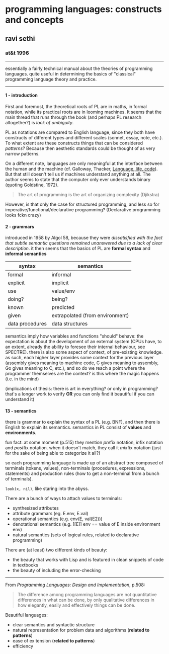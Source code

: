 # programming languages: constructs and concepts

## ravi sethi

### at&t 1996

---

essentially a fairly technical manual about the theories of programming languages. quite useful in determining the basics of "classical" programming language theory and practice.

---

#### 1 - introduction

First and foremost, the theoretical roots of PL are in maths, in formal notation, while its practical roots are in looming machines. It seems that the main thread that runs through the book (and perhaps PL research altogether?) is *lack of ambiguity*.

PL as notations are compared to English language, since they both have constructs of different types and different scales (sonnet, essay, note, etc.). To what extent are these constructs things that can be considered *patterns*? Because then aesthetic standards could be thought of as very narrow patterns.

On a different note, languages are only meaningful at the interface between the human and the machine (cf. Galloway, Thacker, [Language, life, code](https://onlinelibrary.wiley.com/doi/abs/10.1002/ad.317)). But that still doesn't tell us if machines understand anything at all. The author seems to state that the computer only ever understands binary (quoting Goldstine, 1972).

> The art of programming is the art of organizing complexity (Djikstra)

However, is that only the case for structured programming, and less so for imperative/functional/declarative programming? (Declarative programming looks fckn crazy)

#### 2 - grammars

introduced in 1958 by Algol 58, because they were *dissatisfied with the fact that subtle semantic questions remained unanswered due to a lack of clear description*. it then seems that the basics of PL are **formal syntax** and **informal semantics**

| syntax          | semantics |
| ------          | --------- |
| formal          | informal  |
| explicit        | implicit  |
| use             | value/env |
| doing?          | being?    |
| known           | predicted |
| given           | extrapolated (from environment) |
| data procedures | data structures|

semantics imply how variables and functions "should" behave: the expectation is about the development of an external system (CPUs have, to an extent, already the ability to foresee their internal behaviour, see SPECTRE). there is also some aspect of context, of pre-existing knowledge. as such, each higher layer provides some context for the previous layer (assembly gives meaning to machine code, C gives meaning to assembly, Go gives meaning to C, etc.), and so do we reach a point where the programmer themselves are the context? is this where the magic happens (i.e. in the mind)

(implications of thesis: there is art in everything? or only in programming? that's a longer work to verify **OR** you can only find it beautiful if you can understand it)

#### 13 - semantics

there is grammar to explain the syntax of a PL (e.g. BNF), and then there is English to explain its semantics. semantics in PL consist of **values** and **environments**.

fun fact: at some moment (p.515) they mention *pre*fix notation, *in*fix notation and *post*fix notation. when it doesn't match, they call it *mix*fix notation (just for the sake of being able to categorize it all?)

so each programming language is made up of an abstract tree composed of terminals (tokens, values), non-terminals (procedures, expressions, statements) and production rules (how to get a non-terminal from a bunch of terminals).

`look(x, nil)`, like staring into the abyss.

There are a bunch of ways to attach values to terminals:

- synthesized attributes
- attribute grammars (eg. E.env, E.val)
- operational semantics (e.g. env(E, val(E2)))
- denotational semantics (e.g. [[E]] env == value of E inside environment env)
- natural semantics (sets of logical rules, related to declarative programming)

There are (at least) two different kinds of beauty:

- the beauty that works with Lisp and is featured in clean snippets of code in textbooks
- the beauty of including the error-checking

---

From *Programming Languages: Design and Implementation*, p.508:

> The difference among programming languages are not quantitative differences in what can be done, by only qualitative differences in how elegantly, easily and effectively things can be done.

Beautiful languages:

- clear semantics and syntactic structure
- natural representation for problem data and algorithms (**related to patterns**)
- ease of ex tension (**related to patterns**)
- efficiency

